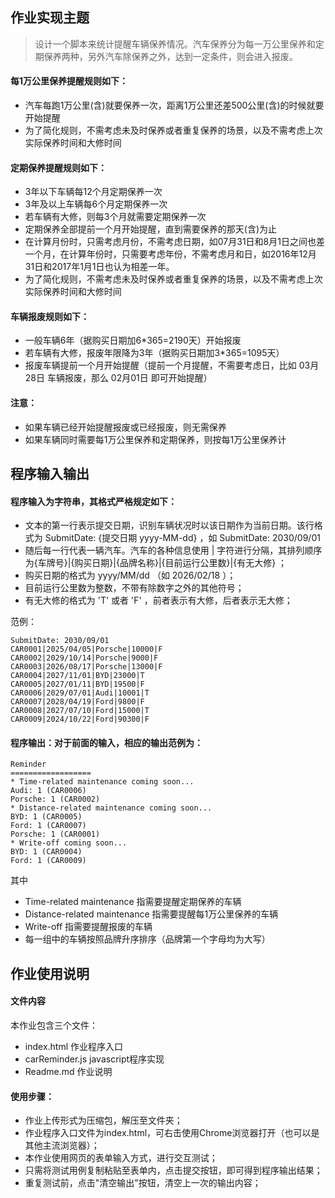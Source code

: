 ## 作业实现主题
> 设计⼀个脚本来统计提醒⻋辆保养情况。汽⻋保养分为每⼀万公⾥保养和定期保养两种，另外汽⻋除保养之外，达到⼀定条件，则会进⼊报废。

#### 每1万公⾥保养提醒规则如下：
+ 汽⻋每跑1万公⾥(含)就要保养⼀次，距离1万公⾥还差500公⾥(含)的时候就要开始提醒
+ 为了简化规则，不需考虑未及时保养或者重复保养的场景，以及不需考虑上次实际保养时间和⼤修时间

#### 定期保养提醒规则如下：
+ 3年以下⻋辆每12个⽉定期保养⼀次
+ 3年及以上⻋辆每6个⽉定期保养⼀次
+ 若⻋辆有⼤修，则每3个⽉就需要定期保养⼀次
+ 定期保养全部提前⼀个⽉开始提醒，直到需要保养的那天(含)为⽌
+ 在计算⽉份时，只需考虑⽉份，不需考虑⽇期，如07⽉31⽇和8⽉1⽇之间也差⼀个⽉，在计算年份时，只需要考虑年份，不需考虑⽉和⽇，如2016年12⽉31⽇和2017年1⽉1⽇也认为相差⼀年。
+ 为了简化规则，不需考虑未及时保养或者重复保养的场景，以及不需考虑上次实际保养时间和⼤修时间

#### ⻋辆报废规则如下：
+ ⼀般⻋辆6年（据购买⽇期加6*365=2190天）开始报废
+ 若⻋辆有⼤修，报废年限降为3年（据购买⽇期加3*365=1095天）
+ 报废⻋辆提前⼀个⽉开始提醒（提前⼀个⽉提醒，不需要考虑⽇，⽐如 03⽉28⽇ ⻋辆报废，那么 02⽉01⽇ 即可开始提醒）

#### 注意：
+ 如果⻋辆已经开始提醒报废或已经报废，则⽆需保养
+ 如果⻋辆同时需要每1万公⾥保养和定期保养，则按每1万公⾥保养计

## 程序输⼊输出

#### 程序输⼊为字符串，其格式严格规定如下：
+ ⽂本的第⼀⾏表示提交⽇期，识别⻋辆状况时以该⽇期作为当前⽇期。该⾏格式为 SubmitDate: {提交⽇期 yyyy-MM-dd} ，如 SubmitDate: 2030/09/01
+ 随后每⼀⾏代表⼀辆汽⻋。汽⻋的各种信息使⽤ | 字符进⾏分隔，其排列顺序为{⻋牌号}|{购买⽇期}|{品牌名称}|{⽬前运⾏公⾥数}|{有⽆⼤修} ；
+ 购买⽇期的格式为 yyyy/MM/dd （如 2026/02/18 ）；
+ ⽬前运⾏公⾥数为整数，不带有除数字之外的其他符号；
+ 有⽆⼤修的格式为 'T' 或者 'F' ，前者表示有⼤修，后者表示⽆⼤修；

范例：
```
SubmitDate: 2030/09/01
CAR0001|2025/04/05|Porsche|10000|F
CAR0002|2029/10/14|Porsche|9000|F
CAR0003|2026/08/17|Porsche|13000|F
CAR0004|2027/11/01|BYD|23000|T
CAR0005|2027/01/11|BYD|19500|F
CAR0006|2029/07/01|Audi|10001|T
CAR0007|2028/04/19|Ford|9800|F
CAR0008|2027/07/10|Ford|15000|T
CAR0009|2024/10/22|Ford|90300|F
```
#### 程序输出：对于前⾯的输⼊，相应的输出范例为：

```
Reminder
==================
* Time-related maintenance coming soon...
Audi: 1 (CAR0006)
Porsche: 1 (CAR0002)
* Distance-related maintenance coming soon...
BYD: 1 (CAR0005)
Ford: 1 (CAR0007)
Porsche: 1 (CAR0001)
* Write-off coming soon...
BYD: 1 (CAR0004)
Ford: 1 (CAR0009)
```

其中
+ Time-related maintenance 指需要提醒定期保养的⻋辆
+ Distance-related maintenance 指需要提醒每1万公⾥保养的⻋辆
+ Write-off 指需要提醒报废的⻋辆
+ 每⼀组中的⻋辆按照品牌升序排序（品牌第⼀个字⺟均为⼤写）


## 作业使用说明

#### 文件内容

本作业包含三个文件：
+ index.html 作业程序入口
+ carReminder.js javascript程序实现
+ Readme.md 作业说明

#### 使用步骤：

+ 作业上传形式为压缩包，解压至文件夹；
+ 作业程序入口文件为index.html，可右击使用Chrome浏览器打开（也可以是其他主流浏览器）；
+ 本作业使用网页的表单输入方式，进行交互测试；
+ 只需将测试用例复制粘贴至表单内，点击提交按钮，即可得到程序输出结果；
+ 重复测试前，点击"清空输出"按钮，清空上一次的输出内容；


